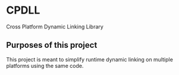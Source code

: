 # CPDLL
Cross Platform Dynamic Linking Library
## Purposes of this project
This project is meant to simplify runtime dynamic linking on multiple platforms using the same code. 
